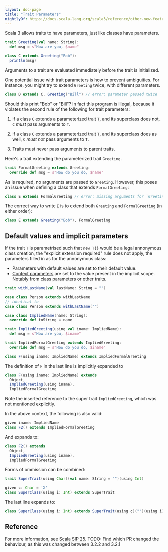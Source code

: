 ```yaml
---
layout: doc-page
title: "Trait Parameters"
nightlyOf: https://docs.scala-lang.org/scala3/reference/other-new-features/trait-parameters.html
---
```


Scala 3 allows traits to have parameters, just like classes have parameters.

```scala
trait Greeting(val name: String):
  def msg = s"How are you, $name"

class C extends Greeting("Bob"):
  println(msg)
```

Arguments to a trait are evaluated immediately before the trait is initialized.

One potential issue with trait parameters is how to prevent
ambiguities. For instance, you might try to extend `Greeting` twice,
with different parameters.

```scala
class D extends C, Greeting("Bill") // error: parameter passed twice
```

Should this print "Bob" or "Bill"? In fact this program is illegal,
because it violates the second rule of the following for trait parameters:

 1. If a class `C` extends a parameterized trait `T`, and its superclass does not, `C` _must_ pass arguments to `T`.

 2. If a class `C` extends a parameterized trait `T`, and its superclass does as well, `C` _must not_  pass arguments to `T`.

 3. Traits must never pass arguments to parent traits.

Here's a trait extending the parameterized trait `Greeting`.

```scala
trait FormalGreeting extends Greeting:
  override def msg = s"How do you do, $name"
```
As is required, no arguments are passed to `Greeting`. However, this poses an issue
when defining a class that extends `FormalGreeting`:

```scala
class E extends FormalGreeting // error: missing arguments for `Greeting`.
```

The correct way to write `E` is to extend both `Greeting` and
`FormalGreeting` (in either order):

```scala
class E extends Greeting("Bob"), FormalGreeting
```

## Default values and implicit parameters

If the trait `T` is parametrised such that `new T{}` would be a legal annonymous class creation, the "explicit extension required" rule does not apply, the parameters filled in as for the annonymous class:
* Parameters with default values are set to their default value.
* [Context parameters](../contextual/using-clauses.md) are set to the value present in the implicit scope. Notably from class parameters or other traits.

```scala
trait withLastName(val lastName: String = "")

case class Person extends withLastName
// identical to
case class Person extends withLastName("")
```

```scala
case class ImpliedName(name: String):
  override def toString = name

trait ImpliedGreeting(using val iname: ImpliedName):
  def msg = s"How are you, $iname"

trait ImpliedFormalGreeting extends ImpliedGreeting:
  override def msg = s"How do you do, $iname"

class F(using iname: ImpliedName) extends ImpliedFormalGreeting
```

The definition of `F` in the last line is implicitly expanded to
```scala
class F(using iname: ImpliedName) extends
  Object,
  ImpliedGreeting(using iname),
  ImpliedFormalGreeting
```
Note the inserted reference to the super trait `ImpliedGreeting`, which was not mentioned explicitly.

In the above context, the following is also valid:
```scala
given iname: ImpliedName
class F2() extends ImpliedFormalGreeting
```
And expands to:
```scala
class F2() extends
  Object,
  ImpliedGreeting(using iname),
  ImpliedFormalGreeting
```

Forms of ommission can be combined:
```scala
trait SuperTrait(using Char)(val name: String = "")(using Int)

given c: Char = 'X'
class SuperClass(using i: Int) extends SuperTrait
```
The last line expands to:

```scala
class SuperClass(using i: Int) extends SuperTrait(using c)("")(using i)
```

## Reference

For more information, see [Scala SIP 25](http://docs.scala-lang.org/sips/pending/trait-parameters.html).
TODO: Find which PR changed the behaviour, as this was changed between 3.2.2 and 3.2.1
